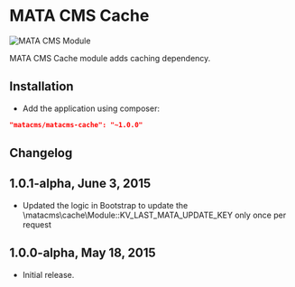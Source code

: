 MATA CMS Cache
==========================================

![MATA CMS Module](https://s3-eu-west-1.amazonaws.com/qi-interactive/assets/mata-cms/gear-mata-logo%402x.png)


MATA CMS Cache module adds caching dependency.


Installation
------------

- Add the application using composer: 

```json
"matacms/matacms-cache": "~1.0.0"
```

Changelog
---------

## 1.0.1-alpha, June 3, 2015

- Updated the logic in Bootstrap to update the \matacms\cache\Module::KV_LAST_MATA_UPDATE_KEY only once per request

## 1.0.0-alpha, May 18, 2015

- Initial release.
